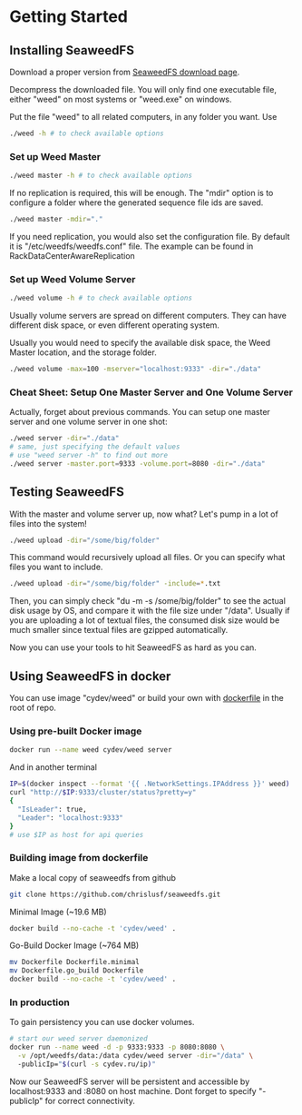 # Getting Started

## Installing SeaweedFS

Download a proper version from [SeaweedFS download page][bintray].

[bintray]: https://bintray.com/chrislusf/Weed-FS/seaweed

Decompress the downloaded file. You will only find one executable file, either "weed" on most systems or "weed.exe" on windows.

Put the file "weed" to all related computers, in any folder you want. Use 

```bash
./weed -h # to check available options
```

### Set up Weed Master

```bash
./weed master -h # to check available options
```

If no replication is required, this will be enough. The "mdir" option is to configure a folder where the generated sequence file ids are saved.

```bash
./weed master -mdir="."
```

If you need replication, you would also set the configuration file. By default it is "/etc/weedfs/weedfs.conf" file. The example can be found in RackDataCenterAwareReplication

### Set up Weed Volume Server

```bash
./weed volume -h # to check available options
```

Usually volume servers are spread on different computers. They can have different disk space, or even different operating system.

Usually you would need to specify the available disk space, the Weed Master location, and the storage folder.

```bash
./weed volume -max=100 -mserver="localhost:9333" -dir="./data"
```

### Cheat Sheet: Setup One Master Server and One Volume Server

Actually, forget about previous commands. You can setup one master server and one volume server in one shot:

```bash
./weed server -dir="./data"
# same, just specifying the default values
# use "weed server -h" to find out more
./weed server -master.port=9333 -volume.port=8080 -dir="./data"
```

## Testing SeaweedFS

With the master and volume server up, now what? Let's pump in a lot of files into the system!

```bash
./weed upload -dir="/some/big/folder"
```

This command would recursively upload all files. Or you can specify what files you want to include.

```bash
./weed upload -dir="/some/big/folder" -include=*.txt
```

Then, you can simply check "du -m -s /some/big/folder" to see the actual disk usage by OS, and compare it with the file size under "/data". Usually if you are uploading a lot of textual files, the consumed disk size would be much smaller since textual files are gzipped automatically.

Now you can use your tools to hit SeaweedFS as hard as you can.

## Using SeaweedFS in docker

You can use image "cydev/weed" or build your own with [dockerfile][] in the root of repo.

[dockerfile]: https://github.com/chrislusf/seaweedfs/blob/master/Dockerfile

### Using pre-built Docker image

```bash
docker run --name weed cydev/weed server
```

And in another terminal

```bash
IP=$(docker inspect --format '{{ .NetworkSettings.IPAddress }}' weed)
curl "http://$IP:9333/cluster/status?pretty=y"	
{
  "IsLeader": true,
  "Leader": "localhost:9333"
}
# use $IP as host for api queries
```

### Building image from dockerfile

Make a local copy of seaweedfs from github

```bash
git clone https://github.com/chrislusf/seaweedfs.git
```

Minimal Image (~19.6 MB)

```bash
docker build --no-cache -t 'cydev/weed' .
```

Go-Build Docker Image (~764 MB)

```bash
mv Dockerfile Dockerfile.minimal
mv Dockerfile.go_build Dockerfile
docker build --no-cache -t 'cydev/weed' .
```

### In production

To gain persistency you can use docker volumes.

```bash
# start our weed server daemonized
docker run --name weed -d -p 9333:9333 -p 8080:8080 \
  -v /opt/weedfs/data:/data cydev/weed server -dir="/data" \ 
  -publicIp="$(curl -s cydev.ru/ip)"
```

Now our SeaweedFS server will be persistent and accessible by localhost:9333 and :8080 on host machine.
Dont forget to specify "-publicIp" for correct connectivity.